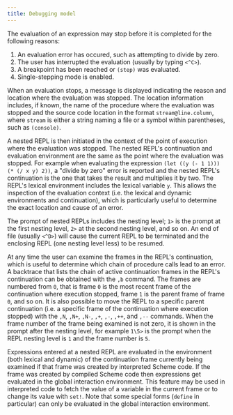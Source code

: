 ```yaml
---
title: Debugging model
---
```


The evaluation of an expression may stop before it is completed for the
following reasons:

1. An evaluation error has occured, such as attempting to divide by zero.
2. The user has interrupted the evaluation (usually by typing `<^C>`).
3. A breakpoint has been reached or `(step)` was evaluated.
4. Single-stepping mode is enabled.

When an evaluation stops, a message is displayed indicating the reason and
location where the evaluation was stopped. The location information includes, if
known, the name of the procedure where the evaluation was stopped and the source
code location in the format `stream@line.column`, where `stream` is either a
string naming a file or a symbol within parentheses, such as `(console)`.

A nested REPL is then initiated in the context of the point of execution where
the evaluation was stopped. The nested REPL's continuation and evaluation
environment are the same as the point where the evaluation was stopped. For
example when evaluating the expression `(let ((y (- 1 1))) (* (/ x y) 2))`, a
"divide by zero" error is reported and the nested REPL's continuation is the one
that takes the result and multiplies it by two. The REPL's lexical environment
includes the lexical variable `y`. This allows the inspection of the evaluation
context (i.e. the lexical and dynamic environments and continuation), which is
particularly useful to determine the exact location and cause of an error.

The prompt of nested REPLs includes the nesting level; `1>` is the prompt at the
first nesting level, `2>` at the second nesting level, and so on. An end of file
(usually `<^D>`) will cause the current REPL to be terminated and the enclosing
REPL (one nesting level less) to be resumed.

At any time the user can examine the frames in the REPL's continuation, which is
useful to determine which chain of procedure calls lead to an error. A backtrace
that lists the chain of active continuation frames in the REPL's continuation
can be obtained with the `,b` command. The frames are numbered from `0`, that is
frame `0` is the most recent frame of the continuation where execution stopped,
frame `1` is the parent frame of frame `0`, and so on. It is also possible to
move the REPL to a specific parent continuation (i.e. a specific frame of the
continuation where execution stopped) with the `,N`, `,N+`, `,N-`, `,+`, `,-`,
`,++`, and `,--` commands. When the frame number of the frame being examined is
not zero, it is shown in the prompt after the nesting level, for example `1\5>`
is the prompt when the REPL nesting level is `1` and the frame number is `5`.

Expressions entered at a nested REPL are evaluated in the environment (both
lexical and dynamic) of the continuation frame currently being examined if that
frame was created by interpreted Scheme code. If the frame was created by
compiled Scheme code then expressions get evaluated in the global interaction
environment. This feature may be used in interpreted code to fetch the value of
a variable in the current frame or to change its value with `set!`. Note that
some special forms (`define` in particular) can only be evaluated in the global
interaction environment.
